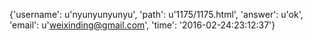 {'username': u'nyunyunyunyu', 'path': u'1175/1175.html', 'answer': u'ok', 'email': u'weixinding@gmail.com', 'time': '2016-02-24:23:12:37'}